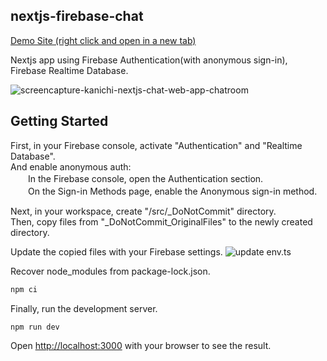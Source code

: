 ## nextjs-firebase-chat
<p><a href="https://kanichi-nextjs-chat.web.app" target="_blank">Demo Site (right click and open in a new tab)</a></p>

Nextjs app using Firebase Authentication(with anonymous sign-in), Firebase Realtime Database.

![screencapture-kanichi-nextjs-chat-web-app-chatroom](https://github.com/kan-ichi/nextjs-firebase-chat/assets/43694066/d69b7e4f-5288-4c1b-9c44-8e4d96fbd9b1)

## Getting Started

First, in your Firebase console, activate "Authentication" and "Realtime Database".<br>
And enable anonymous auth:<br>
　　In the Firebase console, open the Authentication section.<br>
　　On the Sign-in Methods page, enable the Anonymous sign-in method.<br>

Next, in your workspace, create "/src/_DoNotCommit" directory.<br>
Then, copy files from "_DoNotCommit_OriginalFiles" to the newly created directory.

Update the copied files with your Firebase settings.
![update env.ts](https://github.com/kan-ichi/nextjs-firebase-chat/assets/43694066/7b2e2e28-8cdb-4d48-9c0a-1022435d0be8)

Recover node_modules from package-lock.json.

```bash
npm ci
```

Finally, run the development server.

```bash
npm run dev
```

Open [http://localhost:3000](http://localhost:3000) with your browser to see the result.

